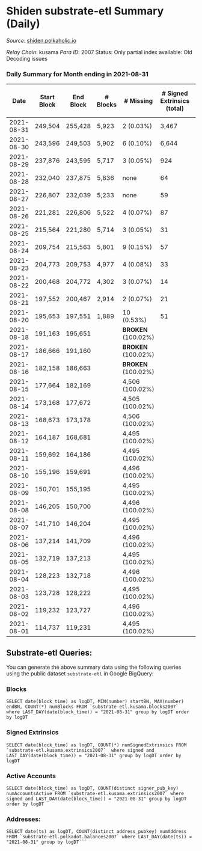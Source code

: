 # Shiden substrate-etl Summary (Daily)

_Source_: [shiden.polkaholic.io](https://shiden.polkaholic.io)

*Relay Chain*: kusama
*Para ID*: 2007
Status: Only partial index available: Old Decoding issues


### Daily Summary for Month ending in 2021-08-31


| Date | Start Block | End Block | # Blocks | # Missing | # Signed Extrinsics (total) | # Active Accounts | # Addresses with Balances | # Events | # Transfers | # XCM Transfers In | # XCM Transfers Out |
| ---- | ----------- | --------- | -------- | --------- | --------------------------- | ----------------- | ------------------------- | -------- | ----------- | ------------------ | ------------------- |
| 2021-08-31 | 249,504 | 255,428 | 5,923 | 2 (0.03%) | 3,467 | 2,220 | 15,856 | 26,743 | 9,181 ($33,967,434) |   |   |
| 2021-08-30 | 243,596 | 249,503 | 5,902 | 6 (0.10%) | 6,644 | 3,135 |  | 37,433 | 11,943 ($38,719,426) |   |   |
| 2021-08-29 | 237,876 | 243,595 | 5,717 | 3 (0.05%) | 924 | 491 |  | 19,527 | 6,511 ($41,624,042) |   |   |
| 2021-08-28 | 232,040 | 237,875 | 5,836 | none  | 64 | 36 |  | 17,624 | 5,836 ($7,748.01) |   |   |
| 2021-08-27 | 226,807 | 232,039 | 5,233 | none  | 59 | 41 |  | 15,803 | 5,234 ($6,958.92) |   |   |
| 2021-08-26 | 221,281 | 226,806 | 5,522 | 4 (0.07%) | 87 | 18 |  | 16,688 | 5,523 ($7,346.09) |   |   |
| 2021-08-25 | 215,564 | 221,280 | 5,714 | 3 (0.05%) | 31 | 21 |  | 17,213 | 5,715 ($7,635.88) |   |   |
| 2021-08-24 | 209,754 | 215,563 | 5,801 | 9 (0.15%) | 57 | 27 |  | 17,519 | 5,801 ($7,701.54) |   |   |
| 2021-08-23 | 204,773 | 209,753 | 4,977 | 4 (0.08%) | 33 | 19 |  | 15,008 | 4,977 ($6,607.58) |   |   |
| 2021-08-22 | 200,468 | 204,772 | 4,302 | 3 (0.07%) | 14 | 10 |  | 12,943 | 4,302 ($5,711.44) |   |   |
| 2021-08-21 | 197,552 | 200,467 | 2,914 | 2 (0.07%) | 21 | 11 |  | 8,792 | 2,914 ($3,868.69) |   |   |
| 2021-08-20 | 195,653 | 197,551 | 1,889 | 10 (0.53%) | 51 | 24 |  | 5,783 | 1,888 ($2,505.23) |   |   |
| 2021-08-18 | 191,163 | 195,651 |  |  **BROKEN** (100.02%) |  |  |  |  |   |   |   |
| 2021-08-17 | 186,666 | 191,160 |  |  **BROKEN** (100.02%) |  |  |  |  |   |   |   |
| 2021-08-16 | 182,158 | 186,663 |  |  **BROKEN** (100.02%) |  |  |  |  |   |   |   |
| 2021-08-15 | 177,664 | 182,169 |  | 4,506 (100.02%) |  |  |  |  |   |   |   |
| 2021-08-14 | 173,168 | 177,672 |  | 4,505 (100.02%) |  |  |  |  |   |   |   |
| 2021-08-13 | 168,673 | 173,178 |  | 4,506 (100.02%) |  |  |  |  |   |   |   |
| 2021-08-12 | 164,187 | 168,681 |  | 4,495 (100.02%) |  |  |  |  |   |   |   |
| 2021-08-11 | 159,692 | 164,186 |  | 4,495 (100.02%) |  |  |  |  |   |   |   |
| 2021-08-10 | 155,196 | 159,691 |  | 4,496 (100.02%) |  |  |  |  |   |   |   |
| 2021-08-09 | 150,701 | 155,195 |  | 4,495 (100.02%) |  |  |  |  |   |   |   |
| 2021-08-08 | 146,205 | 150,700 |  | 4,496 (100.02%) |  |  |  |  |   |   |   |
| 2021-08-07 | 141,710 | 146,204 |  | 4,495 (100.02%) |  |  |  |  |   |   |   |
| 2021-08-06 | 137,214 | 141,709 |  | 4,496 (100.02%) |  |  |  |  |   |   |   |
| 2021-08-05 | 132,719 | 137,213 |  | 4,495 (100.02%) |  |  |  |  |   |   |   |
| 2021-08-04 | 128,223 | 132,718 |  | 4,496 (100.02%) |  |  |  |  |   |   |   |
| 2021-08-03 | 123,728 | 128,222 |  | 4,495 (100.02%) |  |  |  |  |   |   |   |
| 2021-08-02 | 119,232 | 123,727 |  | 4,496 (100.02%) |  |  |  |  |   |   |   |
| 2021-08-01 | 114,737 | 119,231 |  | 4,495 (100.02%) |  |  |  |  |   |   |   |

## Substrate-etl Queries:
You can generate the above summary data using the following queries using the public dataset `substrate-etl` in Google BigQuery:


### Blocks
```
SELECT date(block_time) as logDT, MIN(number) startBN, MAX(number) endBN, COUNT(*) numBlocks FROM `substrate-etl.kusama.blocks2007`  where LAST_DAY(date(block_time)) = "2021-08-31" group by logDT order by logDT
```


### Signed Extrinsics
```
SELECT date(block_time) as logDT, COUNT(*) numSignedExtrinsics FROM `substrate-etl.kusama.extrinsics2007`  where signed and LAST_DAY(date(block_time)) = "2021-08-31" group by logDT order by logDT
```


### Active Accounts
```
SELECT date(block_time) as logDT, COUNT(distinct signer_pub_key) numAccountsActive FROM `substrate-etl.kusama.extrinsics2007` where signed and LAST_DAY(date(block_time)) = "2021-08-31" group by logDT order by logDT
```


### Addresses:
```
SELECT date(ts) as logDT, COUNT(distinct address_pubkey) numAddress FROM `substrate-etl.polkadot.balances2007` where LAST_DAY(date(ts)) = "2021-08-31" group by logDT```


